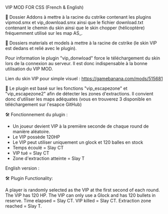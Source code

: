 VIP MOD FOR CSS (French & English)

📌 Dossier Addons à mettre à la racine du cstrike contenant les plugins vipmod.smx et vip_download.smx ainsi que le fichier download.txt contenant le chemin du skin ainsi que le skin chopper (hélicoptère) fréquemment utilisé sur les map AS_.

📌 Dossiers materials et models à mettre à la racine de cstrike (le skin VIP est dedans et relié avec le plugin).

Pour information le plugin "vip_donwload" force le téléchargement du skin lors de la connexion au serveur. 
Il est donc indispensable à la bonne utilisation du VIP MOD.

Lien du skin VIP pour simple visuel : https://gamebanana.com/mods/515681

📌 Le plugin est basé sur les fonctions "vip_escapezone" et "vip_escapezone2" afin de détecter les zones d'extractions. Il convient donc d'utiliser les maps adéquates (vous en trouverez 3 disponible en téléchargement sur l'esapce GitHub)

🛠️ Fonctionnement du plugin : 

- Un joueur devient VIP à la première seconde de chaque round de manière aléatoire.
- Le VIP possède 120HP
- Le VIP peut utiliser uniquement un glock et 120 balles en stock
- Temps écoulé = Slay CT
- VIP tué = Slay CT
- Zone d'extraction atteinte = Slay T

English version : 

🛠️ Plugin Functionality:

A player is randomly selected as the VIP at the first second of each round.
The VIP has 120 HP.
The VIP can only use a Glock and has 120 bullets in reserve.
Time elapsed = Slay CT.
VIP killed = Slay CT.
Extraction zone reached = Slay T.
